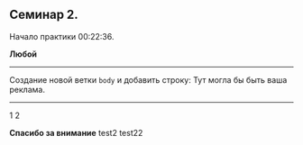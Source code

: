 ## Семинар 2.
Начало практики 00:22:36.

**Любой**

---

Создание новой ветки `body` и добавить строку:
Тут могла бы быть ваша реклама.

---
1
2

**Спасибо за внимание**
test2
test22
